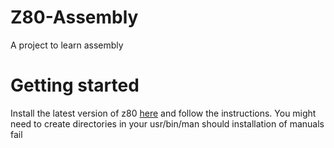 # Z80-Assembly

A project to learn assembly

# Getting started

Install the latest version of z80 [here](http://wwwhomes.uni-bielefeld.de/achim/z80-asm.html) and follow the instructions.
You might need to create directories in your usr/bin/man should installation of manuals fail
